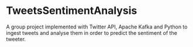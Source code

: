 # TweetsSentimentAnalysis

A group project implemented with Twitter API, Apache Kafka and Python to ingest tweets and analyse them in order to predict the sentiment of the tweeter.